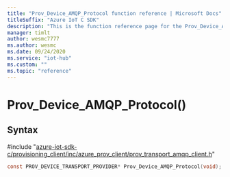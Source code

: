 ```yaml
---                             
title: "Prov_Device_AMQP_Protocol function reference | Microsoft Docs" 
titleSuffix: "Azure IoT C SDK"            
description: "This is the function reference page for the Prov_Device_AMQP_Protocol() function in the Azure IoT C SDK. This SDK is used with Azure IoT Hub and Azure IoT Hub Device Provisioning Service"            
manager: timlt                 
author: wesmc7777              
ms.author: wesmc               
ms.date: 09/24/2020                    
ms.service: "iot-hub"             
ms.custom: ""                
ms.topic: "reference"        
---                            
```


# Prov_Device_AMQP_Protocol()

## Syntax

\#include "[azure-iot-sdk-c/provisioning_client/inc/azure_prov_client/prov_transport_amqp_client.h](../prov-transport-amqp-client-h.md)"  
```C
const PROV_DEVICE_TRANSPORT_PROVIDER* Prov_Device_AMQP_Protocol(void);
```

